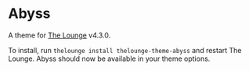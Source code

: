 # Abyss

A theme for [The Lounge](https://github.com/thelounge/thelounge) v4.3.0.

To install, run `thelounge install thelounge-theme-abyss` and restart The
Lounge. Abyss should now be available in your theme options.
